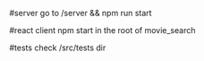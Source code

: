 #server
go to /server && npm run start

#react client
npm start in the root of movie_search

#tests
check /src/tests dir